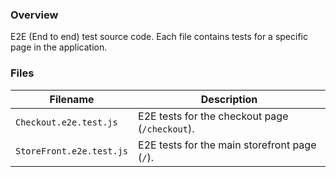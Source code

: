 ### Overview

E2E (End to end) test source code.  Each file contains tests for a specific page in the application.

### Files

| Filename                  | Description                                                                               |
|---------------------------|-------------------------------------------------------------------------------------------|
| `Checkout.e2e.test.js`    | E2E tests for the checkout page (`/checkout`).                                            |
| `StoreFront.e2e.test.js`  | E2E tests for the main storefront page (`/`).                                             |
